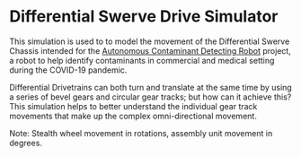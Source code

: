 # Differential Swerve Drive Simulator
This simulation is used to to model the movement of the Differential Swerve Chassis intended for the [Autonomous Contaminant Detecting Robot](https://drive.google.com/file/d/1WF40Z-JI8Ws0jd8frnWHGD_UQ12maZvN/view?usp=sharing) project, a robot to help identify contaminants in commercial and medical setting during the COVID-19 pandemic.

Differential Drivetrains can both turn and translate at the same time by using a series of bevel gears and circular gear tracks; but how can it achieve this? This simulation helps to better understand the individual gear track movements that make up the complex omni-directional movement.

Note: Stealth wheel movement in rotations, assembly unit movement in degrees.

